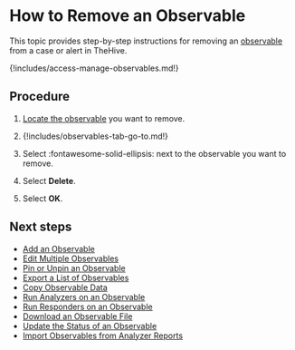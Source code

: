 # How to Remove an Observable

This topic provides step-by-step instructions for removing an [observable](../../user-guides/analyst-corner/cases/observables/about-observables.md) from a case or alert in TheHive.

{!includes/access-manage-observables.md!}

<h2>Procedure</h2>

1. [Locate the observable](../search-for-cases/find-an-observable.md) you want to remove.

2. {!includes/observables-tab-go-to.md!}

3. Select :fontawesome-solid-ellipsis: next to the observable you want to remove.

4. Select **Delete**.

5. Select **OK**.

<h2>Next steps</h2>

* [Add an Observable](add-an-observable.md)
* [Edit Multiple Observables](edit-multiple-observables.md)
* [Pin or Unpin an Observable](pin-unpin-an-observable.md)
* [Export a List of Observables](export-list-observables.md)
* [Copy Observable Data](copy-observable-data.md)
* [Run Analyzers on an Observable](run-analyzers-on-observables.md)
* [Run Responders on an Observable](run-responders-on-an-observable.md)
* [Download an Observable File](download-an-observable-file.md)
* [Update the Status of an Observable](update-status-of-an-observable.md)
* [Import Observables from Analyzer Reports](import-observables-from-analyzer-reports.md)